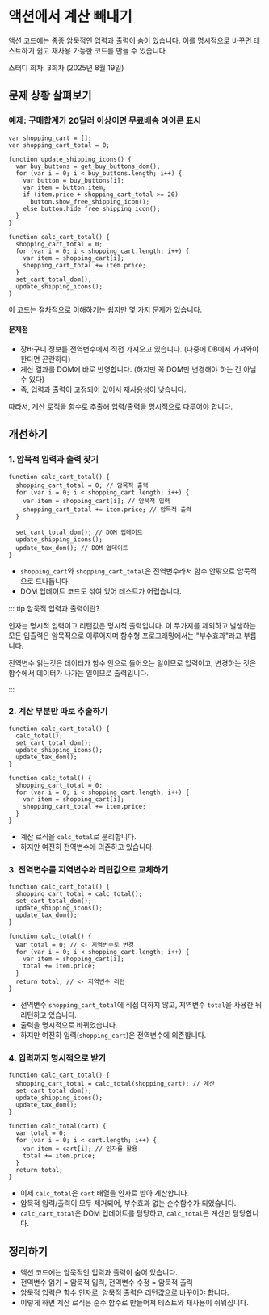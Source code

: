 # 액션에서 계산 빼내기

액션 코드에는 종종 암묵적인 입력과 출력이 숨어 있습니다.
이를 명시적으로 바꾸면 테스트하기 쉽고 재사용 가능한 코드를 만들 수 있습니다.

<span class="study-date"> 스터디 회차: 3회차 (2025년 8월 19일)</span>

## 문제 상황 살펴보기

### 예제: 구매합계가 20달러 이상이면 무료배송 아이콘 표시

```tsx
var shopping_cart = [];
var shopping_cart_total = 0;

function update_shipping_icons() {
  var buy_buttons = get_buy_buttons_dom();
  for (var i = 0; i < buy_buttons.length; i++) {
    var button = buy_buttons[i];
    var item = button.item;
    if (item.price + shopping_cart_total >= 20)
      button.show_free_shipping_icon();
    else button.hide_free_shipping_icon();
  }
}

function calc_cart_total() {
  shopping_cart_total = 0;
  for (var i = 0; i < shopping_cart.length; i++) {
    var item = shopping_cart[i];
    shopping_cart_total += item.price;
  }
  set_cart_total_dom();
  update_shipping_icons();
}
```

이 코드는 절차적으로 이해하기는 쉽지만 몇 가지 문제가 있습니다.

#### 문제점

- 장바구니 정보를 전역변수에서 직접 가져오고 있습니다. (나중에 DB에서 가져와야 한다면 곤란하다)
- 계산 결과를 DOM에 바로 반영합니다. (하지만 꼭 DOM만 변경해야 하는 건 아닐 수 있다)
- 즉, 입력과 출력이 고정되어 있어서 재사용성이 낮습니다.

따라서, 계산 로직을 함수로 추출해 입력/출력을 명시적으로 다루어야 합니다.

## 개선하기

### 1. 암묵적 입력과 출력 찾기

```tsx
function calc_cart_total() {
  shopping_cart_total = 0; // 암묵적 출력
  for (var i = 0; i < shopping_cart.length; i++) {
    var item = shopping_cart[i]; // 암묵적 입력
    shopping_cart_total += item.price; // 암묵적 출력
  }

  set_cart_total_dom(); // DOM 업데이트
  update_shipping_icons();
  update_tax_dom(); // DOM 업데이트
}
```

- `shopping_cart`와 `shopping_cart_total`은 전역변수라서 함수 안팎으로 암묵적으로 드나듭니다.
- DOM 업데이트 코드도 섞여 있어 테스트가 어렵습니다.

::: tip 암묵적 입력과 출력이란?

인자는 명시적 입력이고 리턴값은 명시적 출력입니다. 이 두가지를 제외하고 발생하는 모든 입출력은 암묵적으로 이루어지며 함수형 프로그래밍에서는 "부수효과"라고 부릅니다.

전역변수 읽는것은 데이터가 함수 안으로 들어오는 일이므로 입력이고, 변경하는 것은 함수에서 데이터가 나가는 일이므로 출력입니다.

:::

### 2. 계산 부분만 따로 추출하기

```tsx{2,8-14}
function calc_cart_total() {
  calc_total();
  set_cart_total_dom();
  update_shipping_icons();
  update_tax_dom();
}

function calc_total() {
  shopping_cart_total = 0;
  for (var i = 0; i < shopping_cart.length; i++) {
    var item = shopping_cart[i];
    shopping_cart_total += item.price;
  }
}
```

- 계산 로직을 `calc_total`로 분리합니다.
- 하지만 여전히 전역변수에 의존하고 있습니다.

### 3. 전역변수를 지역변수와 리턴값으로 교체하기

```tsx{2,9,14}
function calc_cart_total() {
  shopping_cart_total = calc_total();
  set_cart_total_dom();
  update_shipping_icons();
  update_tax_dom();
}

function calc_total() {
  var total = 0; // <- 지역변수로 변경
  for (var i = 0; i < shopping_cart.length; i++) {
    var item = shopping_cart[i];
    total += item.price;
  }
  return total; // <- 지역변수 리턴
}
```

- 전역변수 `shopping_cart_total`에 직접 더하지 않고, 지역변수 `total`을 사용한 뒤 리턴하고 있습니다.
- 출력을 명시적으로 바뀌었습니다.
- 하지만 여전히 입력(`shopping_cart`)은 전역변수에 의존합니다.

### 4. 입력까지 명시적으로 받기

```tsx{2,10,11}
function calc_cart_total() {
  shopping_cart_total = calc_total(shopping_cart); // 계산
  set_cart_total_dom();
  update_shipping_icons();
  update_tax_dom();
}

function calc_total(cart) {
  var total = 0;
  for (var i = 0; i < cart.length; i++) {
    var item = cart[i]; // 인자를 활용
    total += item.price;
  }
  return total;
}
```

- 이제 `calc_total`은 `cart` 배열을 인자로 받아 계산합니다.
- 암묵적 입력/출력이 모두 제거되어, 부수효과 없는 순수함수가 되었습니다.
- `calc_cart_total`은 DOM 업데이트를 담당하고, `calc_total`은 계산만 담당합니다.

## 정리하기

- 액션 코드에는 암묵적인 입력과 출력이 숨어 있습니다.
- 전역변수 읽기 = 암묵적 입력, 전역변수 수정 = 암묵적 출력
- 암묵적 입력은 함수 인자로, 암묵적 출력은 리턴값으로 바꾸어야 합니다.
- 이렇게 하면 계산 로직은 순수 함수로 만들어져 테스트와 재사용이 쉬워집니다.
